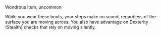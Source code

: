 Wondrous item, uncommon 

While you wear these boots, your steps make no sound, regardless of the surface you are moving across. You also have advantage on Dexterity (Stealth) checks that rely on moving silently.